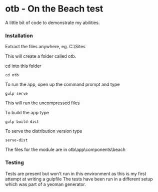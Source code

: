 # otb - On the Beach test

A little bit of code to demonstrate my abilities.

### Installation

Extract the files anywhere, eg. C:\Sites

This will create a folder called otb.

cd into this folder

`cd otb`

To run the app, open up the command prompt and type

`gulp serve`

This will run the uncompressed files

To build the app type

`gulp build-dist`

To serve the distribution version type

`serve-dist`

The files for the module are in otb\app\components\beach

### Testing

Tests are present but won't run in this environment as this is my first attempt at writing a gulpfile
The tests have been run in a different setup which was part of a yeoman generator.

